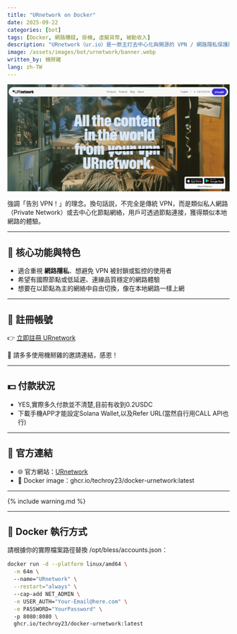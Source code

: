 ```yaml
---
title: "URnetwork on Docker"
date: 2025-09-22
categories: [bot]
tags: [Docker, 網路賺錢, 掛機, 虛擬貨幣, 被動收入]
description: "URnetwork（ur.io）是一款主打去中心化與開源的 VPN / 網路隱私保護服務，致力於讓使用者與節點比率低、連線品質高，打造如本地網路體驗。"
image: /assets/images/bot/urnetwork/banner.webp
written_by: 機掰雞
lang: zh-TW
---
```


![URnetwork 封面圖](/assets/images/bot/urnetwork/banner.webp)

強調「告別 VPN！」的理念。換句話説，不完全是傳統 VPN，而是類似私人網路（Private Network）或去中心化節點網絡，用戶可透過節點連接，獲得類似本地網路的體驗。

---

## 🧠 核心功能與特色

- 適合重視 **網路隱私**、想避免 VPN 被封鎖或監控的使用者
- 希望有國際節點或低延遲、連線品質穩定的網路體驗
- 想要在以節點為主的網絡中自由切換，像在本地網路一樣上網

---

## 📝 註冊帳號

👉 [立即註冊 URnetwork](https://ur.io/c?bonus=2AV5EX)

🎉 請多多使用機掰雞的邀請連結，感恩！

---
## 💵 付款狀況
- YES,實際多久付款並不清楚,目前有收到0.2USDC
- 下載手機APP才能設定Solana Wallet,以及Refer URL(當然自行用CALL API也行)

---

## 🔗 官方連結

- 🌐 官方網站：[URnetwork](https://ur.io/)
- 🐳 Docker image：ghcr.io/techroy23/docker-urnetwork:latest  

---

{% include warning.md %}

---

## 🐳 Docker 執行方式
請根據你的實際檔案路徑替換 /opt/bless/accounts.json：

```bash
docker run -d --platform linux/amd64 \
  -m 64m \ 
  --name="URnetwork" \
  --restart="always" \  
  --cap-add NET_ADMIN \
  -e USER_AUTH="Your-Email@here.com" \
  -e PASSWORD="YourPassword" \    
  -p 8080:8080 \
  ghcr.io/techroy23/docker-urnetwork:latest  
```
